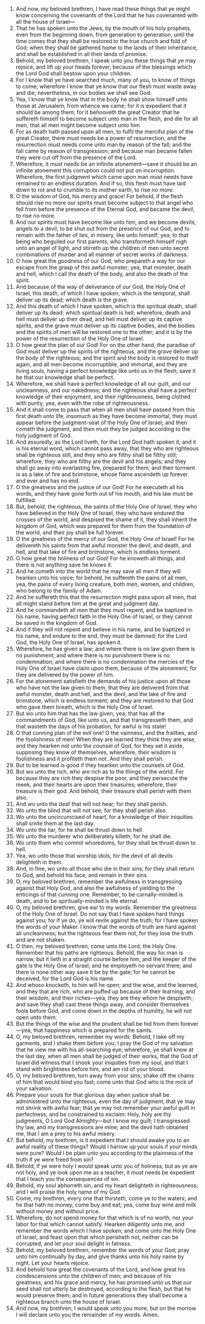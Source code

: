 1. And now, my beloved brethren, I have read these things that ye might know concerning the covenants of the Lord that he has covenanted with all the house of Israel—
2. That he has spoken unto the Jews, by the mouth of his holy prophets, even from the beginning down, from generation to generation, until the time comes that they shall be restored to the true church and fold of God; when they shall be gathered home to the lands of their inheritance, and shall be established in all their lands of promise.
3. Behold, my beloved brethren, I speak unto you these things that ye may rejoice, and lift up your heads forever, because of the blessings which the Lord God shall bestow upon your children.
4. For I know that ye have searched much, many of you, to know of things to come; wherefore I know that ye know that our flesh must waste away and die; nevertheless, in our bodies we shall see God.
5. Yea, I know that ye know that in the body he shall show himself unto those at Jerusalem, from whence we came; for it is expedient that it should be among them; for it behooveth the great Creator that he suffereth himself to become subject unto man in the flesh, and die for all men, that all men might become subject unto him.
6. For as death hath passed upon all men, to fulfil the merciful plan of the great Creator, there must needs be a power of resurrection, and the resurrection must needs come unto man by reason of the fall; and the fall came by reason of transgression; and because man became fallen they were cut off from the presence of the Lord.
7. Wherefore, it must needs be an infinite atonement—save it should be an infinite atonement this corruption could not put on incorruption. Wherefore, the first judgment which came upon man must needs have remained to an endless duration. And if so, this flesh must have laid down to rot and to crumble to its mother earth, to rise no more.
8. O the wisdom of God, his mercy and grace! For behold, if the flesh should rise no more our spirits must become subject to that angel who fell from before the presence of the Eternal God, and became the devil, to rise no more.
9. And our spirits must have become like unto him, and we become devils, angels to a devil, to be shut out from the presence of our God, and to remain with the father of lies, in misery, like unto himself; yea, to that being who beguiled our first parents, who transformeth himself nigh unto an angel of light, and stirreth up the children of men unto secret combinations of murder and all manner of secret works of darkness.
10. O how great the goodness of our God, who prepareth a way for our escape from the grasp of this awful monster; yea, that monster, death and hell, which I call the death of the body, and also the death of the spirit.
11. And because of the way of deliverance of our God, the Holy One of Israel, this death, of which I have spoken, which is the temporal, shall deliver up its dead; which death is the grave.
12. And this death of which I have spoken, which is the spiritual death, shall deliver up its dead; which spiritual death is hell; wherefore, death and hell must deliver up their dead, and hell must deliver up its captive spirits, and the grave must deliver up its captive bodies, and the bodies and the spirits of men will be restored one to the other; and it is by the power of the resurrection of the Holy One of Israel.
13. O how great the plan of our God! For on the other hand, the paradise of God must deliver up the spirits of the righteous, and the grave deliver up the body of the righteous; and the spirit and the body is restored to itself again, and all men become incorruptible, and immortal, and they are living souls, having a perfect knowledge like unto us in the flesh, save it be that our knowledge shall be perfect.
14. Wherefore, we shall have a perfect knowledge of all our guilt, and our uncleanness, and our nakedness; and the righteous shall have a perfect knowledge of their enjoyment, and their righteousness, being clothed with purity, yea, even with the robe of righteousness.
15. And it shall come to pass that when all men shall have passed from this first death unto life, insomuch as they have become immortal, they must appear before the judgment-seat of the Holy One of Israel; and then cometh the judgment, and then must they be judged according to the holy judgment of God.
16. And assuredly, as the Lord liveth, for the Lord God hath spoken it, and it is his eternal word, which cannot pass away, that they who are righteous shall be righteous still, and they who are filthy shall be filthy still; wherefore, they who are filthy are the devil and his angels; and they shall go away into everlasting fire, prepared for them; and their torment is as a lake of fire and brimstone, whose flame ascendeth up forever and ever and has no end.
17. O the greatness and the justice of our God! For he executeth all his words, and they have gone forth out of his mouth, and his law must be fulfilled.
18. But, behold, the righteous, the saints of the Holy One of Israel, they who have believed in the Holy One of Israel, they who have endured the crosses of the world, and despised the shame of it, they shall inherit the kingdom of God, which was prepared for them from the foundation of the world, and their joy shall be full forever.
19. O the greatness of the mercy of our God, the Holy One of Israel! For he delivereth his saints from that awful monster the devil, and death, and hell, and that lake of fire and brimstone, which is endless torment.
20. O how great the holiness of our God! For he knoweth all things, and there is not anything save he knows it.
21. And he cometh into the world that he may save all men if they will hearken unto his voice; for behold, he suffereth the pains of all men, yea, the pains of every living creature, both men, women, and children, who belong to the family of Adam.
22. And he suffereth this that the resurrection might pass upon all men, that all might stand before him at the great and judgment day.
23. And he commandeth all men that they must repent, and be baptized in his name, having perfect faith in the Holy One of Israel, or they cannot be saved in the kingdom of God.
24. And if they will not repent and believe in his name, and be baptized in his name, and endure to the end, they must be damned; for the Lord God, the Holy One of Israel, has spoken it.
25. Wherefore, he has given a law; and where there is no law given there is no punishment; and where there is no punishment there is no condemnation; and where there is no condemnation the mercies of the Holy One of Israel have claim upon them, because of the atonement; for they are delivered by the power of him.
26. For the atonement satisfieth the demands of his justice upon all those who have not the law given to them, that they are delivered from that awful monster, death and hell, and the devil, and the lake of fire and brimstone, which is endless torment; and they are restored to that God who gave them breath, which is the Holy One of Israel.
27. But wo unto him that has the law given, yea, that has all the commandments of God, like unto us, and that transgresseth them, and that wasteth the days of his probation, for awful is his state!
28. O that cunning plan of the evil one! O the vainness, and the frailties, and the foolishness of men! When they are learned they think they are wise, and they hearken not unto the counsel of God, for they set it aside, supposing they know of themselves, wherefore, their wisdom is foolishness and it profiteth them not. And they shall perish.
29. But to be learned is good if they hearken unto the counsels of God.
30. But wo unto the rich, who are rich as to the things of the world. For because they are rich they despise the poor, and they persecute the meek, and their hearts are upon their treasures; wherefore, their treasure is their god. And behold, their treasure shall perish with them also.
31. And wo unto the deaf that will not hear; for they shall perish.
32. Wo unto the blind that will not see; for they shall perish also.
33. Wo unto the uncircumcised of heart, for a knowledge of their iniquities shall smite them at the last day.
34. Wo unto the liar, for he shall be thrust down to hell.
35. Wo unto the murderer who deliberately killeth, for he shall die.
36. Wo unto them who commit whoredoms, for they shall be thrust down to hell.
37. Yea, wo unto those that worship idols, for the devil of all devils delighteth in them.
38. And, in fine, wo unto all those who die in their sins; for they shall return to God, and behold his face, and remain in their sins.
39. O, my beloved brethren, remember the awfulness in transgressing against that Holy God, and also the awfulness of yielding to the enticings of that cunning one. Remember, to be carnally-minded is death, and to be spiritually-minded is life eternal.
40. O, my beloved brethren, give ear to my words. Remember the greatness of the Holy One of Israel. Do not say that I have spoken hard things against you; for if ye do, ye will revile against the truth; for I have spoken the words of your Maker. I know that the words of truth are hard against all uncleanness; but the righteous fear them not, for they love the truth and are not shaken.
41. O then, my beloved brethren, come unto the Lord, the Holy One. Remember that his paths are righteous. Behold, the way for man is narrow, but it lieth in a straight course before him, and the keeper of the gate is the Holy One of Israel; and he employeth no servant there; and there is none other way save it be by the gate; for he cannot be deceived, for the Lord God is his name.
42. And whoso knocketh, to him will he open; and the wise, and the learned, and they that are rich, who are puffed up because of their learning, and their wisdom, and their riches—yea, they are they whom he despiseth; and save they shall cast these things away, and consider themselves fools before God, and come down in the depths of humility, he will not open unto them.
43. But the things of the wise and the prudent shall be hid from them forever—yea, that happiness which is prepared for the saints.
44. O, my beloved brethren, remember my words. Behold, I take off my garments, and I shake them before you; I pray the God of my salvation that he view me with his all-searching eye; wherefore, ye shall know at the last day, when all men shall be judged of their works, that the God of Israel did witness that I shook your iniquities from my soul, and that I stand with brightness before him, and am rid of your blood.
45. O, my beloved brethren, turn away from your sins; shake off the chains of him that would bind you fast; come unto that God who is the rock of your salvation.
46. Prepare your souls for that glorious day when justice shall be administered unto the righteous, even the day of judgment, that ye may not shrink with awful fear; that ye may not remember your awful guilt in perfectness, and be constrained to exclaim: Holy, holy are thy judgments, O Lord God Almighty—but I know my guilt; I transgressed thy law, and my transgressions are mine; and the devil hath obtained me, that I am a prey to his awful misery.
47. But behold, my brethren, is it expedient that I should awake you to an awful reality of these things? Would I harrow up your souls if your minds were pure? Would I be plain unto you according to the plainness of the truth if ye were freed from sin?
48. Behold, if ye were holy I would speak unto you of holiness; but as ye are not holy, and ye look upon me as a teacher, it must needs be expedient that I teach you the consequences of sin.
49. Behold, my soul abhorreth sin, and my heart delighteth in righteousness; and I will praise the holy name of my God.
50. Come, my brethren, every one that thirsteth, come ye to the waters; and he that hath no money, come buy and eat; yea, come buy wine and milk without money and without price.
51. Wherefore, do not spend money for that which is of no worth, nor your labor for that which cannot satisfy. Hearken diligently unto me, and remember the words which I have spoken; and come unto the Holy One of Israel, and feast upon that which perisheth not, neither can be corrupted, and let your soul delight in fatness.
52. Behold, my beloved brethren, remember the words of your God; pray unto him continually by day, and give thanks unto his holy name by night. Let your hearts rejoice.
53. And behold how great the covenants of the Lord, and how great his condescensions unto the children of men; and because of his greatness, and his grace and mercy, he has promised unto us that our seed shall not utterly be destroyed, according to the flesh, but that he would preserve them; and in future generations they shall become a righteous branch unto the house of Israel.
54. And now, my brethren, I would speak unto you more; but on the morrow I will declare unto you the remainder of my words. Amen.
